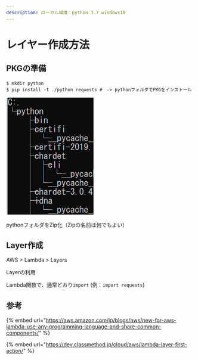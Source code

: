 ```yaml
---
description: ローカル環境：python 3.7 windows10
---
```


# レイヤー作成方法

## PKGの準備

```text
$ mkdir python
$ pip install -t ./python requests #　-> pythonフォルダでPKGをインストール

```

![&#x4E0A;&#x8A18;&#x30B3;&#x30DE;&#x30F3;&#x30C9;&#x306E;&#x7D50;&#x679C;&#x3001;python&#x914D;&#x4E0B;&#x306B;PKG&#x304C;&#x30C0;&#x30A6;&#x30F3;&#x30ED;&#x30FC;&#x30C9;&#x3055;&#x308C;&#x308B;](../.gitbook/assets/image%20%282%29.png)

pythonフォルダをZip化（Zipの名前は何でもよい）

## Layer作成

AWS &gt; Lambda &gt; Layers

Layerの利用

Lambda関数で、通常どおり`import` \(例：`import requests`\)

## 参考

{% embed url="https://aws.amazon.com/jp/blogs/aws/new-for-aws-lambda-use-any-programming-language-and-share-common-components/" %}

{% embed url="https://dev.classmethod.jp/cloud/aws/lambda-layer-first-action/" %}





